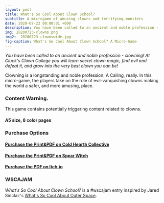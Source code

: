 ```yaml
---
layout: post
title: What's So Cool About Clown School?
subtitle: A microgame of amusing clowns and terrifying monsters
date: 2020-07-23 00:00:01 +000
description: You have been called to an ancient and noble profession - clowning! At Cluck's Clown College you will learn secret clown magic, find evil and defeat it, and grow into the very best clown you can be!
img: 20200723-clowns.png
img2:  20200723-clownswide.jpg
fig-caption: What's So Cool About Clown School? A Micro-Game
---
```

*You have been called to an ancient and noble profession - clowning! At Cluck's Clown College you will learn secret clown magic, find evil and defeat it, and grow into the very best clown you can be!*

Clowning is a longstanding and noble profession. A Calling, really. In this micro-game, the players take on the role of evil-vanquishing clowns making the world a safer, and more amusing, place.

### Content Warning.
This game contains potentially triggering content related to clowns.
#### A5 size, 8 color pages

### Purchase Options
#### [Purchase the Print&PDF on Cold Hearth Collective](https://www.coldhearthcollective.com/product/what-s-so-cool-about-clown-school)
#### [Purchase the Print&PDF on Spear Witch](https://spearwitch.com/products/whats-so-cool-about-clown-school)
#### [Purchase the PDF on Itch.io](https://byemberandash.itch.io/clownschool)

### WSCAJAM

*What's So Cool About Clown School?* is a #wscajam entry inspired by Jared Sinclair's [What's So Cool About Outer Space](https://s-jared.itch.io/whats-so-cool-about-outer-space).
